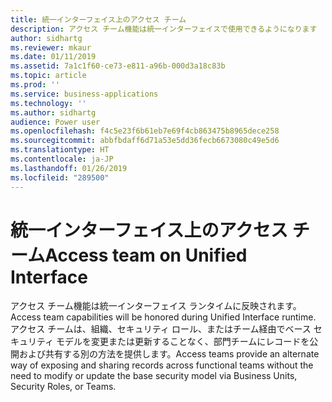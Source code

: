 ```yaml
---
title: 統一インターフェイス上のアクセス チーム
description: アクセス チーム機能は統一インターフェイスで使用できるようになります
author: sidhartg
ms.reviewer: mkaur
ms.date: 01/11/2019
ms.assetid: 7a1c1f60-ce73-e811-a96b-000d3a18c83b
ms.topic: article
ms.prod: ''
ms.service: business-applications
ms.technology: ''
ms.author: sidhartg
audience: Power user
ms.openlocfilehash: f4c5e23f6b61eb7e69f4cb863475b8965dece258
ms.sourcegitcommit: abbfbdaff6d71a53e5dd36fecb6673080c49e5d6
ms.translationtype: HT
ms.contentlocale: ja-JP
ms.lasthandoff: 01/26/2019
ms.locfileid: "289500"
---
```

# <a name="access-team-on-unified-interface"></a><span data-ttu-id="39b46-103">統一インターフェイス上のアクセス チーム</span><span class="sxs-lookup"><span data-stu-id="39b46-103">Access team on Unified Interface</span></span>




<span data-ttu-id="39b46-104">アクセス チーム機能は統一インターフェイス ランタイムに反映されます。</span><span class="sxs-lookup"><span data-stu-id="39b46-104">Access team capabilities will be honored during Unified Interface runtime.</span></span> <span data-ttu-id="39b46-105">アクセス チームは、組織、セキュリティ ロール、またはチーム経由でベース セキュリティ モデルを変更または更新することなく、部門チームにレコードを公開および共有する別の方法を提供します。</span><span class="sxs-lookup"><span data-stu-id="39b46-105">Access teams provide an alternate way of exposing and sharing records across functional teams without the need to modify or update the base security model via Business Units, Security Roles, or Teams.</span></span>